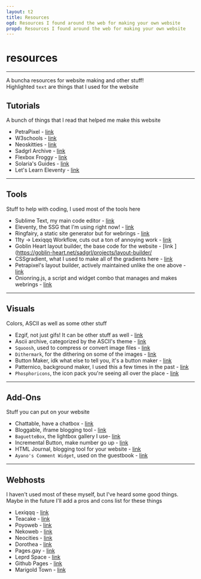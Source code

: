 ```yaml
---
layout: t2
title: Resources
ogd: Resources I found around the web for making your own website
propd: Resources I found around the web for making your own website
---
```

# resources
---
A buncha resources for website making and other stuff! 
<br>Highlighted `text` are things that I used for the website

## Tutorials <i class="ph ph-notepad"></i>
A bunch of things that I read that helped me make this website

- PetraPixel - [link <i class="ph ph-link"></i>](https://petrapixel.neocities.org/)
- W3schools - [link <i class="ph ph-link"></i>](https://www.w3schools.com/)
- Neoskitties - [link <i class="ph ph-link"></i>](https://neoskitties.org/)
- Sadgrl Archive - [link <i class="ph ph-link"></i>](https://goblin-heart.net/sadgrl/)
- Flexbox Froggy - [link <i class="ph ph-link"></i>](https://flexboxfroggy.com/)
- Solaria's Guides - [link <i class="ph ph-link"></i>](https://solaria.neocities.org/guides)
- Let's Learn Eleventy - [link <i class="ph ph-link"></i>](https://dev.to/psypher1/series/18202)

---

## Tools <i class="ph ph-pencil-ruler"></i>
Stuff to help with coding, I used most of the tools here

- Sublime Text, my main code editor - [link <i class="ph ph-link"></i>](https://www.sublimetext.com/)
- Eleventy, the SSG that I'm using right now! - [link <i class="ph ph-link"></i>](https://www.11ty.dev/)
- Ringfairy, a static site generator but for webrings - [link <i class="ph ph-link"></i>](https://github.com/k3rs3d/ringfairy/)
- 11ty -> Lexiqqq Workflow, cuts out a ton of annoying work - [link <i class="ph ph-link"></i>](https://moosyu.github.io/pages/guides/lexiqqq_eleventy/)
- Goblin Heart layout builder, the base code for the website - [link <i class="ph ph-link"></i>](https://goblin-heart.net/sadgrl/projects/layout-builder/
- CSSgradient, what I used to make all of the gradients here - [link <i class="ph ph-link"></i>](https://cssgradient.io)
- Petrapixel's layout builder, actively maintained unlike the one above - [link <i class="ph ph-link"></i>](https://petrapixel.neocities.org/coding/layout-generator)
- Onionring.js, a script and widget combo that manages and makes webrings - [link <i class="ph ph-link"></i>](https://garlic.garden/onionring/)

---

## Visuals <i class="ph ph-image"></i>
Colors, ASCII as well as some other stuff

- Ezgif, not just gifs! It can be other stuff as well - [link <i class="ph ph-link"></i>](https://ezgif.com/)
- Ascii archive, categorized by the ASCII's theme - [link <i class="ph ph-link"></i>](https://www.asciiart.eu/)
- `Squoosh`, used to compress or convert image files - [link <i class="ph ph-link"></i>](https://squoosh.app)
- `Dithermark`, for the dithering on some of the images - [link <i class="ph ph-link"></i>](https://app.dithermark.com/)
- Button Maker, idk what else to tell you, it's a button maker - [link <i class="ph ph-link"></i>](https://hekate2.github.io/buttonmaker/)
- Patternico, background maker, I used this a few times in the past - [link <i class="ph ph-link"></i>](https://patternico.com/)
- `Phosphoricons`, the icon pack you're seeing all over the place - [link <i class="ph ph-link"></i>](https://phosphoricons.com/)

---

## Add-Ons <i class="ph ph-folder-plus"></i>
Stuff you can put on your website

- Chattable, have a chatbox - [link <i class="ph ph-link"></i>](https://iframe.chat/)
- Bloggable, iframe blogging tool - [link <i class="ph ph-link"></i>](https://iframe.chat/)
- `BaguetteBox`, the lightbox gallery I use- [link <i class="ph ph-link"></i>](https://github.com/feimosi/baguetteBox.js/)
- Incremental Button, make number go up - [link <i class="ph ph-link"></i>](https://incr.easrng.net/)
- HTML Journal, blogging tool for your website - [link <i class="ph ph-link"></i>](https://journal.miso.town/)
- `Ayano's Comment Widget`, used on the guestbook - [link <i class="ph ph-link"></i>](https://virtualobserver.moe/ayano/comment-widget)

---

## Webhosts <i class="ph ph-browsers"></i>
I haven't used most of these myself, but I've heard some good things. Maybe in the future I'll add a pros and cons list for these things

- Lexiqqq - [link <i class="ph ph-link"></i>](https://hosting.lexiqqq.com/)
- Teacake - [link <i class="ph ph-link"></i>](https://teacake.org/)
- Poyoweb - [link <i class="ph ph-link"></i>](https://poyoweb.poyo.study/)
- Nekoweb - [link <i class="ph ph-link"></i>](https://nekoweb.org/)
- Neocities - [link <i class="ph ph-link"></i>](https://neocities.org/)
- Dorothea - [link <i class="ph ph-link"></i>](https://dorothea.us/)
- Pages.gay - [link <i class="ph ph-link"></i>](https://pages.gay/)
- Leprd Space - [link <i class="ph ph-link"></i>](https://leprd.space/)
- Github Pages - [link <i class="ph ph-link"></i>](https://pages.github.com/)
- Marigold Town - [link <i class="ph ph-link"></i>](https://marigold.town/)